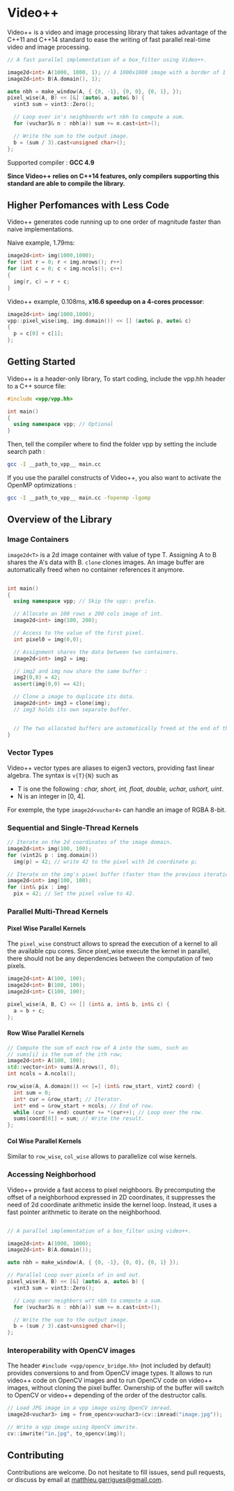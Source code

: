 Video++
=============

Video++ is a video and image processing library that takes advantage of the C++11 and C++14 standard to ease the writing of fast parallel real-time video and image processing.


```c++
// A fast parallel implementation of a box_filter using Video++.

image2d<int> A(1000, 1000, 1); // A 1000x1000 image with a border of 1 pixel.
image2d<int> B(A.domain(), 1);

auto nbh = make_window(A, { {0, -1}, {0, 0}, {0, 1}, });
pixel_wise(A, B) << [&] (auto& a, auto& b) {
  vint3 sum = vint3::Zero();

  // Loop over in's neighboords wrt nbh to compute a sum.
  for (vuchar3& n : nbh(a)) sum += n.cast<int>();

  // Write the sum to the output image.
  b = (sum / 3).cast<unsigned char>();
};
```

Supported compiler : **GCC 4.9**

**Since Video++ relies on C++14 features, only compilers supporting this standard are able to
compile the library.**

## Higher Perfomances with Less Code

Video++ generates code running up to one order of magnitude faster than naive implementations.

Naive example, 1.79ms:
```c++
image2d<int> img(1000,1000);
for (int r = 0; r < img.nrows(); r++)
for (int c = 0; c < img.ncols(); c++)
{
  img(r, c) = r + c;
}
```

Video++ example, 0.108ms, **x16.6 speedup on a 4-cores processor**:
```c++
image2d<int> img(1000,1000);
vpp::pixel_wise(img, img.domain()) << [] (auto& p, auto& c)
{
  p = c[0] + c[1];
};
```


## Getting Started

Video++ is a header-only library, To start coding, include the vpp.hh header to a C++ source file:

```c++
#include <vpp/vpp.hh>

int main()
{
  using namespace vpp; // Optional
}
```

Then, tell the compiler where to find the folder vpp by setting the include search path :

```sh
gcc -I __path_to_vpp__ main.cc
```

If you use the parallel constructs of Video++, you also want to activate the OpenMP optimizations :
```sh
gcc -I __path_to_vpp__ main.cc -fopenmp -lgomp
```


## Overview of the Library

### Image Containers

```image2d<T>``` is a 2d image container with value of type
T. Assigning A to B shares the A's data with B. ```clone``` clones images.
An image buffer are automatically freed when no container references it anymore.

```c++

int main()
{
  using namespace vpp; // Skip the vpp:: prefix.

  // Allocate an 100 rows x 200 cols image of int.
  image2d<int> img(100, 200);

  // Access to the value of the first pixel.
  int pixel0 = img(0,0);

  // Assignment shares the data between two containers.
  image2d<int> img2 = img;

  // img2 and img now share the same buffer :
  img2(0,0) = 42;
  assert(img(0,0) == 42);

  // Clone a image to duplicate its data.
  image2d<int> img3 = clone(img);
  // img3 holds its own separate buffer.


  // The two allocated buffers are automatically freed at the end of the scope.
}


```

### Vector Types

Video++ vector types are aliases to eigen3 vectors, providing fast linear algebra. The syntax
is ```v{T}{N}``` such as

 - T is one the following : *char, short, int, float, double, uchar, ushort, uint*.
 - N is an integer in [0, 4].

For exemple, the type ```image2d<vuchar4>``` can handle an image of RGBA 8-bit.

### Sequential and Single-Thread Kernels

```c++
// Iterate on the 2d coordinates of the image domain.
image2d<int> img(100, 100);
for (vint2& p : img.domain())
  img(p) = 42; // write 42 to the pixel with 2d coordinate p;

// Iterate on the img's pixel buffer (faster than the previous iteration).
image2d<int> img(100, 100);
for (int& pix : img)
  pix = 42; // Set the pixel value to 42.

```

### Parallel Multi-Thread Kernels


#### Pixel Wise Parallel Kernels

The ```pixel_wise``` construct allows to spread the execution of a
kernel to all the available cpu cores. Since pixel_wise execute the
kernel in parallel, there should not be any dependencies between the
computation of two pixels.

```c++
image2d<int> A(100, 100);
image2d<int> B(100, 100);
image2d<int> C(100, 100);

pixel_wise(A, B, C) << [] (int& a, int& b, int& c) {
  a = b + c;
};

```

#### Row Wise Parallel Kernels

```c++
// Compute the sum of each row of A into the sums, such as
// sums[i] is the sum of the ith row;
image2d<int> A(100, 100);
std::vector<int> sums(A.nrows(), 0);
int ncols = A.ncols();

row_wise(A, A.domain()) << [=] (int& row_start, vint2 coord) {
  int sum = 0;
  int* cur = &row_start; // Iterator.
  int* end = &row_start + ncols; // End of row.
  while (cur != end) counter += *(cur++); // Loop over the row.
  sums[coord[0]] = sum; // Write the result.
};

```

#### Col Wise Parallel Kernels

Similar to ```row_wise```, ```col_wise``` allows to parallelize col wise
kernels.


### Accessing Neighborhood

Video++ provide a fast access to pixel neighboors. By precomputing the
offset of a neighborhood expressed in 2D coordinates, it suppresses the
need of 2d coordinate arithmetic inside the kernel loop. Instead, it
uses a fast pointer arithmetic to iterate on the neighborhood.


```c++

// A parallel implementation of a box_filter using video++.

image2d<int> A(1000, 1000);
image2d<int> B(A.domain());

auto nbh = make_window(A, { {0, -1}, {0, 0}, {0, 1} });

// Parallel Loop over pixels of in and out.
pixel_wise(A, B) << [&] (auto& a, auto& b) {
  vint3 sum = vint3::Zero();

  // Loop over neighbors wrt nbh to compute a sum.
  for (vuchar3& n : nbh(a)) sum += n.cast<int>();

  // Write the sum to the output image.
  b = (sum / 3).cast<unsigned char>();
};
```

### Interoperability with OpenCV images

The header ```#include <vpp/opencv_bridge.hh>``` (not included by
default) provides conversions to and from OpenCV image types. It
allows to run video++ code on OpenCV images and to run OpenCV code on
video++ images, without cloning the pixel buffer.  Ownership of the buffer
will switch to OpenCV or video++ depending of the order of the
destructor calls.

```c++
// Load JPG image in a vpp image using OpenCV imread.
image2d<vuchar3> img = from_opencv<vuchar3>(cv::imread("image.jpg"));

// Write a vpp image using OpenCV imwrite.
cv::imwrite("in.jpg", to_opencv(img));
```


## Contributing

Contributions are welcome. Do not hesitate to fill issues, send pull
requests, or discuss by email at matthieu.garrigues@gmail.com.
